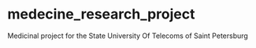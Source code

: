 # medecine_research_project
Medicinal project for the State University Of Telecoms of Saint Petersburg
